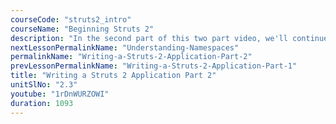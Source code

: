```yaml
---
courseCode: "struts2_intro"
courseName: "Beginning Struts 2"
description: "In the second part of this two part video, we'll continue with our Struts 2 application by adding result mapping to JSPs, Struts 2 filters| and complete the request response flow."
nextLessonPermalinkName: "Understanding-Namespaces"
permalinkName: "Writing-a-Struts-2-Application-Part-2"
prevLessonPermalinkName: "Writing-a-Struts-2-Application-Part-1"
title: "Writing a Struts 2 Application Part 2"
unitSlNo: "2.3"
youtube: "1rDnWURZOWI"
duration: 1093
---
```

